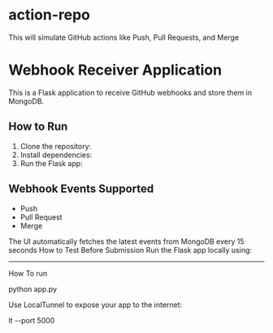 # action-repo
This will simulate GitHub actions like Push, Pull Requests, and Merge

# Webhook Receiver Application

This is a Flask application to receive GitHub webhooks and store them in MongoDB.

## How to Run

1. Clone the repository:
2. Install dependencies:
3. Run the Flask app:

## Webhook Events Supported
- Push
- Pull Request
- Merge

The UI automatically fetches the latest events from MongoDB every 15 seconds
 How to Test Before Submission
Run the Flask app locally using:

********
How To run

python app.py

Use LocalTunnel to expose your app to the internet:

lt --port 5000